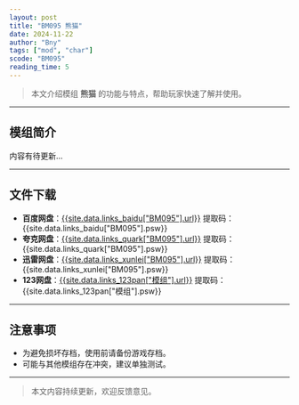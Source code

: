 ```yaml
---
layout: post
title: "BM095 熊猫"
date: 2024-11-22
author: "Bny"
tags: ["mod", "char"]
scode: "BM095"
reading_time: 5
---
```


> 本文介绍模组 **熊猫** 的功能与特点，帮助玩家快速了解并使用。

---

## 模组简介

内容有待更新...

---

## 文件下载
- **百度网盘**：[{{site.data.links_baidu["BM095"].url}}]({{site.data.links_baidu["BM095"].url}}) 提取码：{{site.data.links_baidu["BM095"].psw}}
- **夸克网盘**：[{{site.data.links_quark["BM095"].url}}]({{site.data.links_quark["BM095"].url}}) 提取码：{{site.data.links_quark["BM095"].psw}}
- **迅雷网盘**：[{{site.data.links_xunlei["BM095"].url}}]({{site.data.links_xunlei["BM095"].url}}) 提取码：{{site.data.links_xunlei["BM095"].psw}}
- **123网盘**：[{{site.data.links_123pan["模组"].url}}]({{site.data.links_123pan["模组"].url}}) 提取码：{{site.data.links_123pan["模组"].psw}}

---

## 注意事项
- 为避免损坏存档，使用前请备份游戏存档。
- 可能与其他模组存在冲突，建议单独测试。

---

> 本文内容持续更新，欢迎反馈意见。
